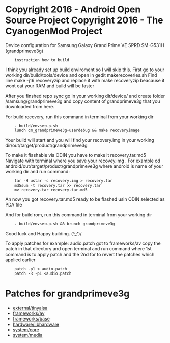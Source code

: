 Copyright 2016 - Android Open Source Project
Copyright 2016 - The CyanogenMod Project
===================================

Device configuration for Samsung Galaxy Grand Prime VE SPRD SM-G531H (grandprimeve3g)

		instruction how to build

I think you already set up build enviroment so I will skip this.
First go to your working dir/build/tools/device and open in gedit makerecoveries.sh
Find line 
		make -j16 recoveryzip
and replace it with
		make recoveryzip
beacause it wont eat your RAM and build will be faster


After you finshed repo sync go in your working dir/device/
and create folder /samsung/grandprimeve3g and copy content of grandprimeve3g
that you downloaded from here.

For build recovery, run this command in terminal from your working dir 

		. build/envsetup.sh
		lunch cm_grandprimeve3g-userdebug && make recoveryimage

Your build will start and you will find your recovery.img in your working dir/out/target/product/grandprimeve3g

To make it flashable via ODIN you have to make it recovery.tar.md5
Navigate with terminal where you save your recovey.img .
For example cd android/out/target/product/grandprimeve3g
where android is name of your working dir
and run command:

		tar -H ustar -c recovery.img > recovery.tar
		md5sum -t recovery.tar >> recovery.tar
		mv recovery.tar recovery.tar.md5
        
An now you got recovery.tar.md5 ready to be flashed usin ODIN selected as PDA file

And for build rom, run this command in terminal from your working dir 

		. build/envsetup.sh && brunch grandprimeve3g

Good luck and Happy building. (^_^)/



To apply patches 
for example:  audio.patch
 got to frameworks/av  copy the patch in that directory and open 
terminal and run command 
where 1st command is to apply patch and 
the 2nd for to revert the patches which applied earlier

		patch -p1 < audio.patch
		patch -R -p1 <audio.patch

# Patches for grandprimeve3g

* [external/tinyalsa](https://github.com/CyanogenMod/android_external_tinyalsa/compare/cm-13.0...ngoquang2708:cm-13.0.patch)
* [frameworks/av](https://github.com/CyanogenMod/android_frameworks_av/compare/cm-13.0...ngoquang2708:cm-13.0.patch)
* [frameworks/base](https://github.com/CyanogenMod/android_frameworks_base/compare/cm-13.0...koquantam:cm-13.0.patch)
* [hardware/libhardware](https://github.com/CyanogenMod/android_hardware_libhardware/compare/cm-13.0...ngoquang2708:cm-13.0.patch)
* [system/core](https://github.com/CyanogenMod/android_system_core/compare/cm-13.0...ngoquang2708:cm-13.0.patch)
* [system/media](https://github.com/CyanogenMod/android_system_media/compare/cm-13.0...ngoquang2708:cm-13.0.patch)

